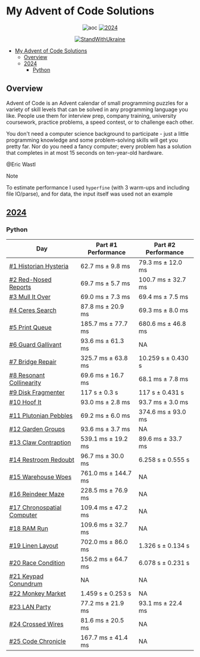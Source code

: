 # My Advent of Code Solutions

<p align="center">
  <a>
    <img alt="aoc" src="https://img.shields.io/badge/Advent%20of%20Code-FFC93C?style=flat-square&logo=adventofcode&logoColor=000">
  </a>
  <a href="https://adventofcode.com/2024">
    <img alt="2024" src="https://img.shields.io/badge/2024-★_43-24273A?style=flat-square&logo=adventofcode&labelColor=0A6847">
  </a>
</p>

<p align="center">
  <a href="https://stand-with-ukraine.pp.ua/">
    <img alt="StandWithUkraine" src="https://img.shields.io/badge/Support-Ukraine-FFC93C?style=flat-square&labelColor=07689F">
  </a>
</p>

- [My Advent of Code Solutions](#my-advent-of-code-solutions)
  - [Overview](#overview)
  - [2024](#2024)
    - [Python](#python)

## Overview

Advent of Code is an Advent calendar of small programming puzzles for a variety of skill levels that can be solved in any programming language you like. People use them for interview prep, company training, university coursework, practice problems, a speed contest, or to challenge each other.

You don't need a computer science background to participate - just a little programming knowledge and some problem-solving skills will get you pretty far. Nor do you need a fancy computer; every problem has a solution that completes in at most 15 seconds on ten-year-old hardware.

@Eric Wastl

> [!NOTE]
> To estimate performance I used `hyperfine` (with 3 warm-ups and including file IO/parse), and for data, the input itself was used not an example

## [2024](https://adventofcode.com/2024)

### Python

| Day                                                        | Part #1 Performance | Part #2 Performance |
| ---------------------------------------------------------- | ------------------- | ------------------- |
| [#1 Historian Hysteria](python/src/year_2024/day_01/)      | 62.7 ms ± 9.8 ms    | 79.3 ms ± 12.0 ms   |
| [#2 Red-Nosed Reports](python/src/year_2024/day_02/)       | 69.7 ms ± 5.7 ms    | 100.7 ms ± 32.7 ms  |
| [#3 Mull It Over](python/src/year_2024/day_03/)            | 69.0 ms ± 7.3 ms    | 69.4 ms ± 7.5 ms    |
| [#4 Ceres Search](python/src/year_2024/day_04/)            | 87.8 ms ± 20.9 ms   | 69.3 ms ± 8.0 ms    |
| [#5 Print Queue](python/src/year_2024/day_05/)             | 185.7 ms ± 77.7 ms  | 680.6 ms ± 46.8 ms  |
| [#6 Guard Gallivant](python/src/year_2024/day_06/)         | 93.6 ms ± 61.3 ms   | NA                  |
| [#7 Bridge Repair](python/src/year_2024/day_07/)           | 325.7 ms ± 63.8 ms  | 10.259 s ± 0.430 s  |
| [#8 Resonant Collinearity](python/src/year_2024/day_08/)   | 69.6 ms ± 16.7 ms   | 68.1 ms ± 7.8 ms    |
| [#9 Disk Fragmenter](python/src/year_2024/day_09/)         | 117 s ± 0.3 s       | 117 s ± 0.431 s     |
| [#10 Hoof It](python/src/year_2024/day_10/)                | 93.0 ms ± 2.8 ms    | 93.7 ms ± 3.0 ms    |
| [#11 Plutonian Pebbles](python/src/year_2024/day_11/)      | 69.2 ms ± 6.0 ms    | 374.6 ms ± 93.0 ms  |
| [#12 Garden Groups](python/src/year_2024/day_12/)          | 93.6 ms ± 3.7 ms    | NA                  |
| [#13 Claw Contraption](python/src/year_2024/day_13/)       | 539.1 ms ± 19.2 ms  | 89.6 ms ± 33.7 ms   |
| [#14 Restroom Redoubt](python/src/year_2024/day_14/)       | 96.7 ms ± 30.0 ms   | 6.258 s ± 0.555 s   |
| [#15 Warehouse Woes](python/src/year_2024/day_15/)         | 761.0 ms ± 144.7 ms | NA                  |
| [#16 Reindeer Maze](python/src/year_2024/day_16/)          | 228.5 ms ± 76.9 ms  | NA                  |
| [#17 Chronospatial Computer](python/src/year_2024/day_17/) | 109.4 ms ± 47.2 ms  | NA                  |
| [#18 RAM Run](python/src/year_2024/day_18/)                | 109.6 ms ± 32.7 ms  | NA                  |
| [#19 Linen Layout](python/src/year_2024/day_19/)           | 702.0 ms ± 86.0 ms  | 1.326 s ± 0.134 s   |
| [#20 Race Condition](python/src/year_2024/day_20/)         | 156.2 ms ± 64.7 ms  | 6.078 s ±  0.231 s  |
| [#21 Keypad Conundrum](python/src/year_2024/day_21/)       | NA                  | NA                  |
| [#22 Monkey Market](python/src/year_2024/day_22/)          | 1.459 s ± 0.253 s   | NA                  |
| [#23 LAN Party](python/src/year_2024/day_23/)              | 77.2 ms ± 21.9 ms   | 93.1 ms ± 22.4 ms   |
| [#24 Crossed Wires](python/src/year_2024/day_24/)          | 81.6 ms ± 20.5 ms   | NA                  |
| [#25 Code Chronicle](python/src/year_2024/day_25/)         | 167.7 ms ± 41.4 ms  | NA                  |
